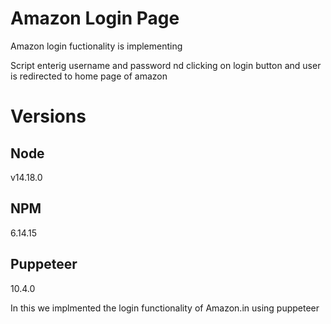# **Amazon Login Page**

Amazon login fuctionality is implementing

Script enterig username and password nd clicking on login button and user is redirected to home page of amazon

# Versions

## Node

v14.18.0

## NPM

6.14.15

## Puppeteer

10.4.0

In this we implmented the login functionality of Amazon.in using puppeteer
